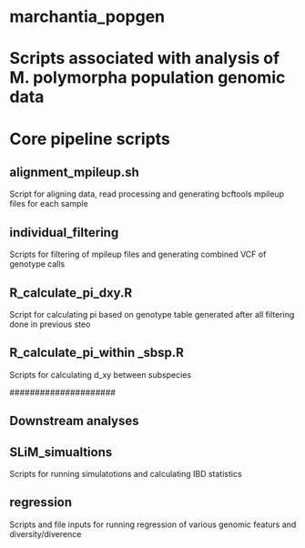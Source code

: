 # marchantia_popgen
# Scripts associated with analysis of M. polymorpha population genomic data

# Core pipeline scripts

## alignment_mpileup.sh
Script for aligning data, read processing and generating bcftools mpileup files for each sample

## individual_filtering
Scripts for filtering of mpileup files and generating combined VCF of genotype calls

## R_calculate_pi_dxy.R
Script for calculating pi based on genotype table generated after all filtering done in previous steo

## R_calculate_pi_within _sbsp.R
Scripts for calculating d_xy between subspecies



#####################


## Downstream analyses
## SLiM_simualtions
Scripts for running simulatotions and calculating IBD statistics

## regression
Scripts and file inputs for running regression of various genomic featurs and diversity/diverence
